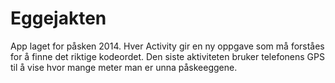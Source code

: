 Eggejakten
==========
App laget for påsken 2014. Hver Activity gir en ny oppgave som må forståes for å finne det riktige kodeordet. Den siste aktiviteten bruker telefonens GPS til å vise hvor mange meter man er unna påskeeggene.
